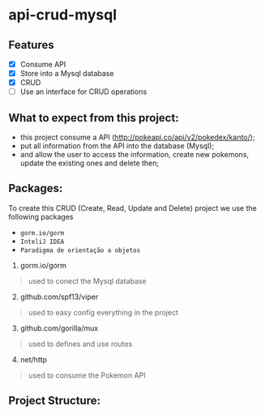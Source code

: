 # api-crud-mysql

## Features

- [x] Consume API
- [x] Store into a Mysql database
- [x] CRUD 
- [ ] Use an interface for CRUD operations

## What to expect from this project: 

- this project consume a API (http://pokeapi.co/api/v2/pokedex/kanto/);
- put all information from the API into the database (Mysql);
- and allow the user to access the information, create new pokemons, update the existing ones and delete then;

## Packages:

To create this CRUD (Create, Read, Update and Delete) project we use the following packages

- ``gorm.io/gorm``
- ``InteliJ IDEA``
- ``Paradigma de orientação a objetos``

1) gorm.io/gorm
>used to conect the Mysql database
2) github.com/spf13/viper
>used to easy config everything in the project
3) github.com/gorilla/mux
> used to defines and use routes
4) net/http
> used to consume the Pokemon API

## Project Structure:

